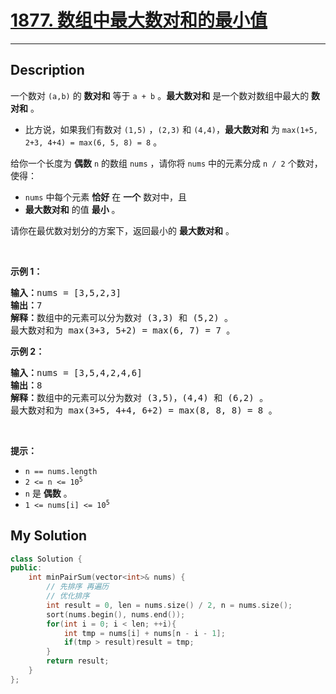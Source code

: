 # [1877. 数组中最大数对和的最小值](https://leetcode-cn.com/problems/minimize-maximum-pair-sum-in-array/)

---

## Description

<section>
<p>一个数对&nbsp;<code>(a,b)</code>&nbsp;的 <strong>数对和</strong>&nbsp;等于&nbsp;<code>a + b</code>&nbsp;。<strong>最大数对和</strong>&nbsp;是一个数对数组中最大的&nbsp;<strong>数对和</strong>&nbsp;。</p>
<ul>
	<li>比方说，如果我们有数对&nbsp;<code>(1,5)</code>&nbsp;，<code>(2,3)</code>&nbsp;和&nbsp;<code>(4,4)</code>，<strong>最大数对和</strong>&nbsp;为&nbsp;<code>max(1+5, 2+3, 4+4) = max(6, 5, 8) = 8</code>&nbsp;。</li>
</ul>
<p>给你一个长度为 <strong>偶数</strong>&nbsp;<code>n</code>&nbsp;的数组&nbsp;<code>nums</code>&nbsp;，请你将 <code>nums</code>&nbsp;中的元素分成 <code>n / 2</code>&nbsp;个数对，使得：</p>
<ul>
	<li><code>nums</code>&nbsp;中每个元素&nbsp;<strong>恰好</strong>&nbsp;在 <strong>一个</strong>&nbsp;数对中，且</li>
	<li><strong>最大数对和</strong>&nbsp;的值 <strong>最小</strong>&nbsp;。</li>
</ul>
<p>请你在最优数对划分的方案下，返回最小的 <strong>最大数对和</strong>&nbsp;。</p>
<p>&nbsp;</p>
<p><strong>示例 1：</strong></p>
<pre><b>输入：</b>nums = [3,5,2,3]
<b>输出：</b>7
<b>解释：</b>数组中的元素可以分为数对 (3,3) 和 (5,2) 。
最大数对和为 max(3+3, 5+2) = max(6, 7) = 7 。
</pre>
<p><strong>示例 2：</strong></p>
<pre><b>输入：</b>nums = [3,5,4,2,4,6]
<b>输出：</b>8
<b>解释：</b>数组中的元素可以分为数对 (3,5)，(4,4) 和 (6,2) 。
最大数对和为 max(3+5, 4+4, 6+2) = max(8, 8, 8) = 8 。
</pre>
<p>&nbsp;</p>
<p><strong>提示：</strong></p>
<ul>
	<li><code>n == nums.length</code></li>
	<li><code>2 &lt;= n &lt;= 10<sup>5</sup></code></li>
	<li><code>n</code>&nbsp;是 <strong>偶数</strong>&nbsp;。</li>
	<li><code>1 &lt;= nums[i] &lt;= 10<sup>5</sup></code></li>
</ul>
</section>


## My Solution

```cpp
class Solution {
public:
    int minPairSum(vector<int>& nums) {
        // 先排序 再遍历
        // 优化排序
        int result = 0, len = nums.size() / 2, n = nums.size();
        sort(nums.begin(), nums.end());
        for(int i = 0; i < len; ++i){
            int tmp = nums[i] + nums[n - i - 1];
            if(tmp > result)result = tmp;
        }
        return result;
    }
};
```